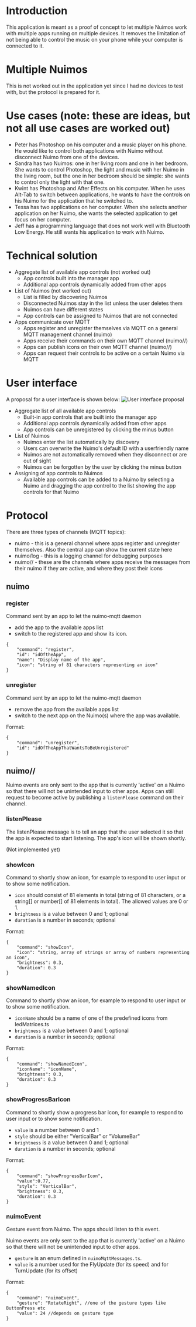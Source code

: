 # Introduction
This application is meant as a proof of concept to let multiple Nuimos work with multiple apps running on multiple devices.
It removes the limitation of not being able to control the music on your phone while your computer is connected to it. 

# Multiple Nuimos
This is not worked out in the application yet since I had no devices to test with, but the protocol is prepared for it.

# Use cases (note: these are ideas, but not all use cases are worked out)
- Peter has Photoshop on his computer and a music player on his phone. He would like to control both applications with Nuimo without disconnect Nuimo from one of the devices.
- Sandra has two Nuimos: one in her living room and one in her bedroom. She wants to control Photoshop, the light and music with her Nuimo in the living room, but the one in her bedroom should be simple: she wants to control only the light with that one.
- Kwint has Photoshop and After Effects on his computer. When he uses Alt-Tab to switch between applications, he wants to have the controls on his Nuimo for the application that he switched to.
- Tessa has two applications on her computer. When she selects another application on her Nuimo, she wants the selected application to get focus on her computer.
- Jeff has a programming language that does not work well with Bluetooth Low Energy. He still wants his application to work with Nuimo.

# Technical solution
- Aggregate list of available app controls (not worked out)
    - App controls built into the manager app 
    - Additional app controls dynamically added from other apps
- List of Nuimos (not worked out)
    - List is filled by discovering Nuimos
    - Disconnected Nuimos stay in the list unless the user deletes them
    - Nuimos can have different states
    - App controls can be assigned to Nuimos that are not connected
- Apps communicate over MQTT
    - Apps register and unregister themselves via MQTT on a general MQTT management channel (nuimo)
    - Apps receive their commands on their own MQTT channel (nuimo/<nuimo-uuid>/<appId>)
    - Apps can publish icons on their own MQTT channel (nuimo/<nuimo-uuid>/<appId>)
    - Apps can request their controls to be active on a certain Nuimo via MQTT

# User interface
A proposal for a user interface is shown below:
![User interface proposal](https://raw.githubusercontent.com/wind-rider/nuimo-mqtt-manager/master/doc/example.png)

* Aggregate list of all available app controls
    * Built-in app controls that are built into the manager app
    * Additional app controls dynamically added from other apps
    * App controls can be unregistered by clicking the minus button
* List of Nuimos
    * Nuimos enter the list automatically by discovery
    * Users can overwrite the Nuimo's default ID with a userfriendly name
    * Nuimos are not automatically removed when they disconnect or are out of sight
    * Nuimos can be forgotten by the user by clicking the minus button
* Assigning of app controls to Nuimos
    * Available app controls can be added to a Nuimo by selecting a Nuimo and dragging the app control to the list showing the app controls for that Nuimo

# Protocol
There are three types of channels (MQTT topics):

* nuimo - this is a general channel where apps register and unregister themselves. Also the central app can show the current state here
* nuimo/log - this is a logging channel for debugging purposes
* nuimo/<nuimo-uuid>/<appId> - these are the channels where apps receive the messages from their nuimo if they are active, and where they post their icons

## nuimo
### register
Command sent by an app to let the nuimo-mqtt daemon
* add the app to the available apps list
* switch to the registered app and show its icon.

```
{
    "command": "register",
    "id": "idOftheApp",
    "name": "Display name of the app",
    "icon": "string of 81 characters representing an icon"
}
```

### unregister
Command sent by an app to let the nuimo-mqtt daemon
* remove the app from the available apps list
* switch to the next app on the Nuimo(s) where the app was available.

Format:
```
{
    "command": "unregister",
    "id": "idOfTheAppThatWantsToBeUnregistered"
} 
```

## nuimo/<nuimo-uuid>/<appId>

Nuimo events are only sent to the app that is currently 'active' on a Nuimo so that there will not be unintended input to other apps. Apps can still request to become active by publishing a `listenPlease` command on their channel.  

### listenPlease
The listenPlease message is to tell an app that the user selected it so that the app is expected to start listening. The app's icon will be shown shortly.

(Not implemented yet)

### showIcon
Command to shortly show an icon, for example to respond to user input or to show some notification.

* `icon` should consist of 81 elements in total (string of 81 characters, or a string[] or number[] of 81 elements in total). The allowed values are 0 or 1.
* `brightness` is a value between 0 and 1; optional
* `duration` is a number in seconds; optional

Format:
```
{
    "command": "showIcon",
    "icon": "string, array of strings or array of numbers representing an icon",
    "brightness": 0.3,
    "duration": 0.3
} 
```

### showNamedIcon
Command to shortly show an icon, for example to respond to user input or to show some notification.

* `iconName` should be a name of one of the predefined icons from ledMatrices.ts
* `brightness` is a value between 0 and 1; optional
* `duration` is a number in seconds; optional

Format:
```
{
    "command": "showNamedIcon",
    "iconName": "iconName",
    "brightness": 0.3,
    "duration": 0.3
} 
```

### showProgressBarIcon
Command to shortly show a progress bar icon, for example to respond to user input or to show some notification.

* `value` is a number between 0 and 1 
* `style` should be either "VerticalBar" or "VolumeBar"
* `brightness` is a value between 0 and 1; optional
* `duration` is a number in seconds; optional

Format:
```
{
    "command": "showProgressBarIcon",
    "value":0.77,
    "style": "VerticalBar",
    "brightness": 0.3,
    "duration": 0.3
} 
```

### nuimoEvent
Gesture event from Nuimo. The apps should listen to this event.

Nuimo events are only sent to the app that is currently 'active' on a Nuimo so that there will not be unintended input to other apps.

* `gesture` is an enum defined in `nuimoMqttMessages.ts`.
* `value` is a number used for the FlyUpdate (for its speed) and for TurnUpdate (for its offset)

Format:
```
{
    "command": "nuimoEvent",
    "gesture": "RotateRight", //one of the gesture types like ButtonPress etc
    "value": 24 //depends on gesture type
} 
```